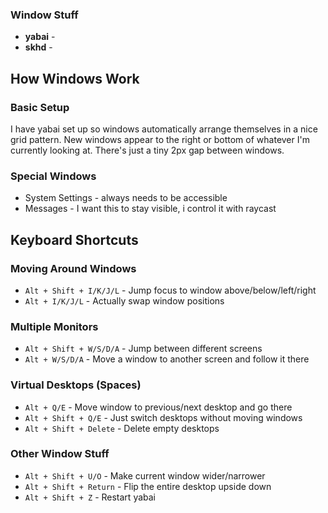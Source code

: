 
### Window Stuff
- **yabai** -
- **skhd** -


## How Windows Work

### Basic Setup
I have yabai set up so windows automatically arrange themselves in a nice grid pattern. New windows appear to the right or bottom of whatever I'm currently looking at. There's just a tiny 2px gap between windows.

### Special Windows
- System Settings - always needs to be accessible
- Messages - I want this to stay visible, i control it with raycast 

## Keyboard Shortcuts

### Moving Around Windows
- `Alt + Shift + I/K/J/L` - Jump focus to window above/below/left/right 
- `Alt + I/K/J/L` - Actually swap window positions

### Multiple Monitors
- `Alt + Shift + W/S/D/A` - Jump between different screens
- `Alt + W/S/D/A` - Move a window to another screen and follow it there

### Virtual Desktops (Spaces)
- `Alt + Q/E` - Move window to previous/next desktop and go there
- `Alt + Shift + Q/E` - Just switch desktops without moving windows
- `Alt + Shift + Delete` - Delete empty desktops

### Other Window Stuff
- `Alt + Shift + U/O` - Make current window wider/narrower
- `Alt + Shift + Return` - Flip the entire desktop upside down
- `Alt + Shift + Z` - Restart yabai

